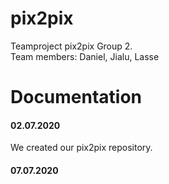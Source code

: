 # pix2pix
Teamproject pix2pix Group 2.<br />
Team members: Daniel, Jialu, Lasse

# Documentation<br />
#### 02.07.2020<br />
We created our pix2pix repository.

#### 07.07.2020<br />
